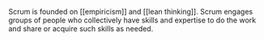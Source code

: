 Scrum is founded on [[empiricism]] and [[lean thinking]]. Scrum engages groups of people who collectively have skills and expertise to do the work and share or acquire such skills as needed. 
